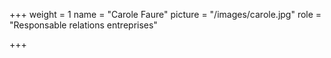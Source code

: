 +++
weight = 1
name = "Carole Faure"
picture = "/images/carole.jpg"
role = "Responsable relations entreprises"

+++
